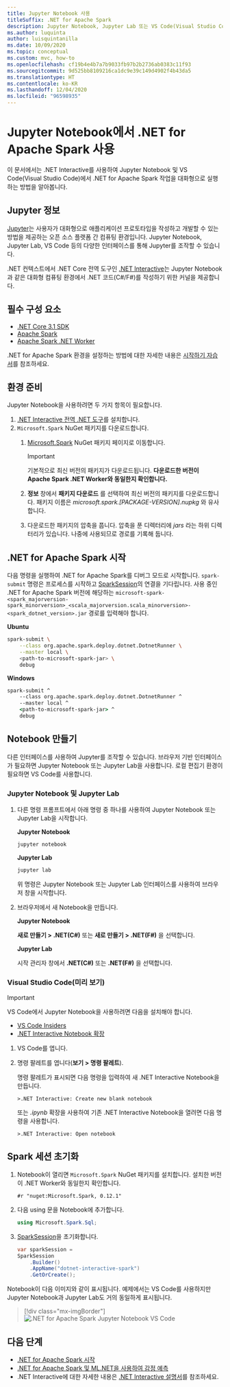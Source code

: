 ```yaml
---
title: Jupyter Notebook 사용
titleSuffix: .NET for Apache Spark
description: Jupyter Notebook, Jupyter Lab 또는 VS Code(Visual Studio Code)와 같은 대화형 환경에서 .NET for Apache Spark 사용
ms.author: luquinta
author: luisquintanilla
ms.date: 10/09/2020
ms.topic: conceptual
ms.custom: mvc, how-to
ms.openlocfilehash: cf19b4e4b7a7b9033fb97b2b2736ab0383c11f93
ms.sourcegitcommit: 9d525bb8109216ca1dc9e39c149d4902f4b43da5
ms.translationtype: HT
ms.contentlocale: ko-KR
ms.lasthandoff: 12/04/2020
ms.locfileid: "96598935"
---
```

# <a name="use-net-for-apache-spark-in-jupyter-notebooks"></a>Jupyter Notebook에서 .NET for Apache Spark 사용

이 문서에서는 .NET Interactive를 사용하여 Jupyter Notebook 및 VS Code(Visual Studio Code)에서 .NET for Apache Spark 작업을 대화형으로 실행하는 방법을 알아봅니다.

## <a name="about-jupyter"></a>Jupyter 정보

[Jupyter](https://jupyter.org/)는 사용자가 대화형으로 애플리케이션 프로토타입을 작성하고 개발할 수 있는 방법을 제공하는 오픈 소스 플랫폼 간 컴퓨팅 환경입니다. Jupyter Notebook, Jupyter Lab, VS Code 등의 다양한 인터페이스를 통해 Jupyter를 조작할 수 있습니다.

.NET 컨텍스트에서 .NET Core 전역 도구인 [.NET Interactive](https://github.com/dotnet/interactive)는 Jupyter Notebook과 같은 대화형 컴퓨팅 환경에서 .NET 코드(C#/F#)를 작성하기 위한 커널을 제공합니다.

## <a name="prerequisites"></a>필수 구성 요소

- [.NET Core 3.1 SDK](../../core/install/index.yml)
- [Apache Spark](https://spark.apache.org/downloads.html)
- [Apache Spark .NET Worker](https://github.com/dotnet/spark/releases)

.NET for Apache Spark 환경을 설정하는 방법에 대한 자세한 내용은 [시작하기 자습서](../tutorials/get-started.md)를 참조하세요.

## <a name="prepare-environment"></a>환경 준비

Jupyter Notebook을 사용하려면 두 가지 항목이 필요합니다.

1. [.NET Interactive 전역 .NET 도구](https://github.com/dotnet/interactive/blob/main/docs/NotebooksLocalExperience.md)를 설치합니다.
1. `Microsoft.Spark` NuGet 패키지를 다운로드합니다.
    1. [Microsoft.Spark](https://www.nuget.org/packages/Microsoft.Spark/) NuGet 패키지 페이지로 이동합니다.

        > [!IMPORTANT]
        > 기본적으로 최신 버전의 패키지가 다운로드됩니다. **다운로드한 버전이 Apache Spark .NET Worker와 동일한지 확인합니다.**

    1. **정보** 창에서 **패키지 다운로드** 를 선택하여 최신 버전의 패키지를 다운로드합니다. 패키지 이름은 *microsoft.spark.[PACKAGE-VERSION].nupkg* 와 유사합니다.
    1. 다운로드한 패키지의 압축을 풉니다. 압축을 푼 디렉터리에 *jars* 라는 하위 디렉터리가 있습니다. 나중에 사용되므로 경로를 기록해 둡니다.

## <a name="start-net-for-apache-spark"></a>.NET for Apache Spark 시작

다음 명령을 실행하여 .NET for Apache Spark를 디버그 모드로 시작합니다. `spark-submit` 명령은 프로세스를 시작하고 [SparkSession](xref:Microsoft.Spark.Sql.SparkSession)의 연결을 기다립니다. 사용 중인 .NET for Apache Spark 버전에 해당하는 `microsoft-spark-<spark_majorversion-spark_minorversion>_<scala_majorversion.scala_minorversion>-<spark_dotnet_version>.jar` 경로를 입력해야 합니다.

**Ubuntu**

```bash
spark-submit \
    --class org.apache.spark.deploy.dotnet.DotnetRunner \
    --master local \
    <path-to-microsoft-spark-jar> \
    debug
```

**Windows**

```cmd
spark-submit ^
    --class org.apache.spark.deploy.dotnet.DotnetRunner ^
    --master local ^
    <path-to-microsoft-spark-jar> ^
    debug
```

## <a name="create-a-notebook"></a>Notebook 만들기

다른 인터페이스를 사용하여 Jupyter를 조작할 수 있습니다. 브라우저 기반 인터페이스가 필요하면 Jupyter Notebook 또는 Jupyter Lab을 사용합니다. 로컬 편집기 환경이 필요하면 VS Code를 사용합니다.

### <a name="jupyter-notebooks--jupyter-lab"></a>Jupyter Notebook 및 Jupyter Lab

1. 다른 명령 프롬프트에서 아래 명령 중 하나를 사용하여 Jupyter Notebook 또는 Jupyter Lab을 시작합니다.

    **Jupyter Notebook**

    ```bash
    jupyter notebook
    ```

    **Jupyter Lab**

    ```bash
    jupyter lab
    ```

    위 명령은 Jupyter Notebook 또는 Jupyter Lab 인터페이스를 사용하여 브라우저 창을 시작합니다.

1. 브라우저에서 새 Notebook을 만듭니다.

    **Jupyter Notebook**

    **새로 만들기 > .NET(C#)** 또는 **새로 만들기 > .NET(F#)** 을 선택합니다.

    **Jupyter Lab**

    시작 관리자 창에서 **.NET(C#)** 또는 **.NET(F#)** 을 선택합니다.

### <a name="visual-studio-code-preview"></a>Visual Studio Code(미리 보기)

> [!IMPORTANT]
> VS Code에서 Jupyter Notebook을 사용하려면 다음을 설치해야 합니다.
>
>- [VS Code Insiders](https://code.visualstudio.com/insiders/)
>- [.NET Interactive Notebook 확장](https://marketplace.visualstudio.com/items?itemName=ms-dotnettools.dotnet-interactive-vscode)

1. VS Code를 엽니다.
1. 명령 팔레트를 엽니다(**보기 > 명령 팔레트**).

    명령 팔레트가 표시되면 다음 명령을 입력하여 새 .NET Interactive Notebook을 만듭니다.

    ```text
    >.NET Interactive: Create new blank notebook
    ```

    또는 *.ipynb* 확장을 사용하여 기존 .NET Interactive Notebook을 열려면 다음 명령을 사용합니다.

    ```text
    >.NET Interactive: Open notebook
    ```

## <a name="initialize-a-spark-session"></a>Spark 세션 초기화

1. Notebook이 열리면 `Microsoft.Spark` NuGet 패키지를 설치합니다. 설치한 버전이 .NET Worker와 동일한지 확인합니다.

    ```text
    #r "nuget:Microsoft.Spark, 0.12.1"
    ```

1. 다음 using 문을 Notebook에 추가합니다.

    ```csharp
    using Microsoft.Spark.Sql;
    ```

1. [SparkSession](xref:Microsoft.Spark.Sql.SparkSession)을 초기화합니다.

    ```csharp
    var sparkSession =
    SparkSession
        .Builder()
        .AppName("dotnet-interactive-spark")
        .GetOrCreate();
    ```

Notebook이 다음 이미지와 같이 표시됩니다. 예제에서는 VS Code를 사용하지만 Jupyter Notebook과 Jupyter Lab도 거의 동일하게 표시됩니다.

> [!div class="mx-imgBorder"]
![.NET for Apache Spark Jupyter Notebook VS Code](media/dotnet-spark-jupyter-notebooks/jupyter-notebooks-dotnet-spark-vscode.png)

## <a name="next-steps"></a>다음 단계

- [.NET for Apache Spark 시작](../tutorials/get-started.md)
- [.NET for Apache Spark 및 ML.NET을 사용하여 감정 예측](../tutorials/ml-sentiment-analysis.md)
- .NET Interactive에 대한 자세한 내용은 [.NET Interactive 설명서](https://github.com/dotnet/interactive/blob/main/docs/README.md)를 참조하세요.
